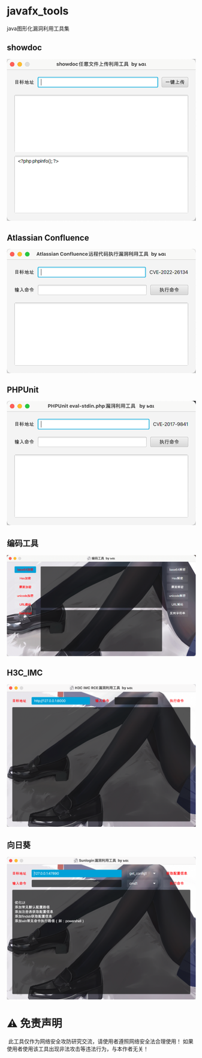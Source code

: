 # javafx_tools
java图形化漏洞利用工具集





## showdoc

![image-20220721224328273](img/image-20220721224328273.png)

## Atlassian Confluence

![image-20220721224258084](img/image-20220721224258084.png)

## PHPUnit

![image-20220720111136140](img/image-20220720111136140.png)



## 编码工具

![image-20220717204211909](img/image-20220717204211909.png)



## H3C_IMC

![image-20220716204152757](img/image-20220716204152757.png)



## 向日葵

![image-20220716203728061](img/image-20220716203728061.png)

# ⚠️ 免责声明

​	此工具仅作为网络安全攻防研究交流，请使用者遵照网络安全法合理使用！ 如果使用者使用该工具出现非法攻击等违法行为，与本作者无关！
